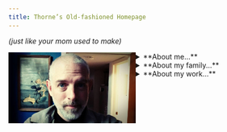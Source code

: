 ```yaml
---
title: Thorne’s Old-fashioned Homepage
---
```


*(just like your mom used to make)*

<img src="me.jpg" style="max-width:50%;float:left;">

<details><summary>**About me...**</summary>

Hi — I’m Evans Hawthorne Winner, I'm 48 years old, and I like
stuff. I used to be a rock climber in Boulder, later a scuba diver
in Seattle; I studied music composition seriously at university
for several years; later studied literature and philosophy in New
Mexico and even graduated *summa* (gasp!).

I'm back in Colorado now, and like most such people, I ended up as an
IT guy.

</details>

<details><summary>**About my family...**</summary>

My wife
[Kim](https://scholar.google.com/citations?user=wuyqb2sAAAAJ&hl=en&oi=ao)
is way more interesting than me. She is a computational biologist
turned data curator. My son Taavi is also way more interesting
than me. He is six years old and likes dinosaurs.
</details>

<details><summary>**About my work...**</summary>

I have the somewhat ambitiously named "[portfolio](./portfolio.html)"
of miscellaneous nerdy things I've done; a boring
[resume](./resume.html), the obligatory
[Github](https://github.com/evanswinner) page, and a
[LinkedIn](https://www.linkedin.com/in/evanswinner/), and heck, even a
[vCard](./vcard.vcf). Additionally, I've links to some
[writing](./writing.html) (and maybe soon other things) that I did
before I became a family guy with a mortgage and all that.

But that's all in the past: Now I'm an aspiring process improvement
analyst / consultant and stand-up philosopher.
</details>



